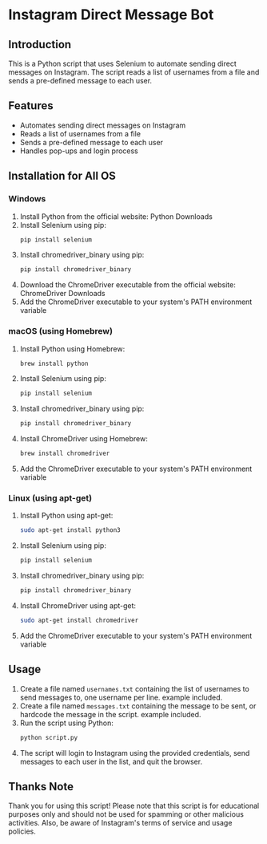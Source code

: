 # Instagram Direct Message Bot

## Introduction
This is a Python script that uses Selenium to automate sending direct messages on Instagram. The script reads a list of usernames from a file and sends a pre-defined message to each user.

## Features
- Automates sending direct messages on Instagram
- Reads a list of usernames from a file
- Sends a pre-defined message to each user
- Handles pop-ups and login process

## Installation for All OS

### Windows
1. Install Python from the official website: Python Downloads
2. Install Selenium using pip:
    ```sh
    pip install selenium
    ```
3. Install chromedriver_binary using pip:
    ```sh
    pip install chromedriver_binary
    ```
4. Download the ChromeDriver executable from the official website: ChromeDriver Downloads
5. Add the ChromeDriver executable to your system's PATH environment variable

### macOS (using Homebrew)
1. Install Python using Homebrew:
    ```sh
    brew install python
    ```
2. Install Selenium using pip:
    ```sh
    pip install selenium
    ```
3. Install chromedriver_binary using pip:
    ```sh
    pip install chromedriver_binary
    ```
4. Install ChromeDriver using Homebrew:
    ```sh
    brew install chromedriver
    ```
5. Add the ChromeDriver executable to your system's PATH environment variable

### Linux (using apt-get)
1. Install Python using apt-get:
    ```sh
    sudo apt-get install python3
    ```
2. Install Selenium using pip:
    ```sh
    pip install selenium
    ```
3. Install chromedriver_binary using pip:
    ```sh
    pip install chromedriver_binary
    ```
4. Install ChromeDriver using apt-get:
    ```sh
    sudo apt-get install chromedriver
    ```
5. Add the ChromeDriver executable to your system's PATH environment variable

## Usage
1. Create a file named `usernames.txt` containing the list of usernames to send messages to, one username per line. example included.
2. Create a file named `messages.txt` containing the message to be sent, or hardcode the message in the script. example included.
3. Run the script using Python:
    ```sh
    python script.py
    ```
4. The script will login to Instagram using the provided credentials, send messages to each user in the list, and quit the browser.

## Thanks Note
Thank you for using this script! Please note that this script is for educational purposes only and should not be used for spamming or other malicious activities. Also, be aware of Instagram's terms of service and usage policies.
